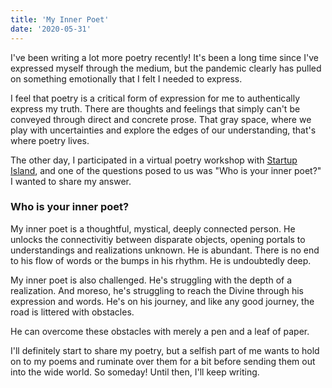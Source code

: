 ```yaml
---
title: 'My Inner Poet'
date: '2020-05-31'
---
```


I've been writing a lot more poetry recently! It's been a long time since I've expressed myself through the medium, but the pandemic clearly has pulled on something emotionally that I felt I needed to express.

I feel that poetry is a critical form of expression for me to authentically express my truth. There are thoughts and feelings that simply can't be conveyed through direct and concrete prose. That gray space, where we play with uncertainties and explore the edges of our understanding, that's where poetry lives.

The other day, I participated in a virtual poetry workshop with [Startup Island](https://joinstartupisland.com), and one of the questions posed to us was "Who is your inner poet?" I wanted to share my answer.

### Who is your inner poet?

My inner poet is a thoughtful, mystical, deeply connected person. He unlocks the connectivitiy between disparate objects, opening portals to understandings and realizations unknown. He is abundant. There is no end to his flow of words or the bumps in his rhythm. He is undoubtedly deep.

My inner poet is also challenged. He's struggling with the depth of a realization. And moreso, he's struggling to reach the Divine through his expression and words. He's on his journey, and like any good journey, the road is littered with obstacles.

He can overcome these obstacles with merely a pen and a leaf of paper.

I'll definitely start to share my poetry, but a selfish part of me wants to hold on to my poems and ruminate over them for a bit before sending them out into the wide world. So someday! Until then, I'll keep writing.
